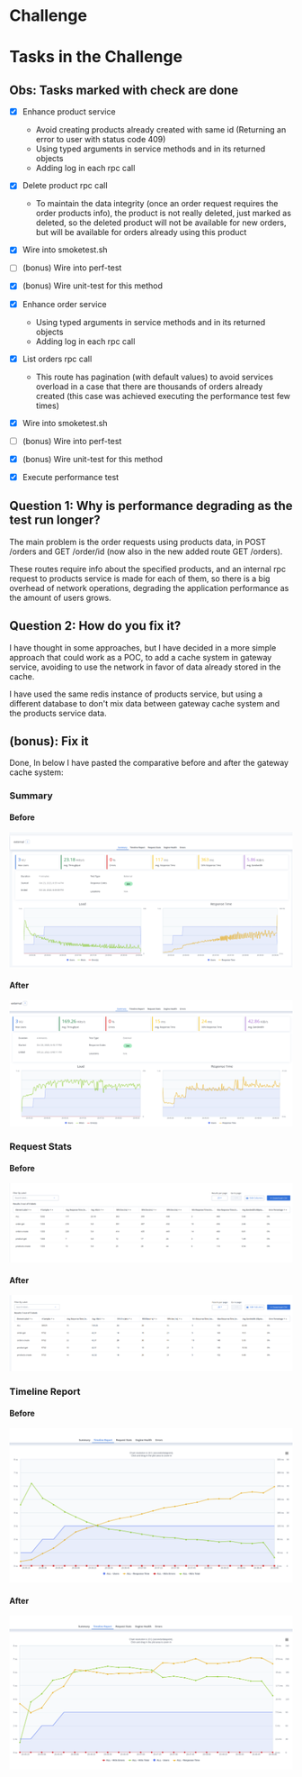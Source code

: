 # Challenge


# Tasks in the Challenge

## Obs: Tasks marked with check are done
- [X] Enhance product service
     * Avoid creating products already created with same id (Returning an error to user with status code 409)
     * Using typed arguments in service methods and in its returned objects
     * Adding log in each rpc call
  
- [X] Delete product rpc call
    * To maintain the data integrity (once an order request requires the order products info), the product is not really deleted, just marked as deleted, so the deleted product will not be available for new orders, but will be available for orders already using this product
- [x] Wire into smoketest.sh
- [ ] (bonus) Wire into perf-test
- [x] (bonus) Wire unit-test for this method
- [x] Enhance order service
     * Using typed arguments in service methods and in its returned objects
     * Adding log in each rpc call
- [x] List orders rpc call
    * This route has pagination (with default values) to avoid services overload in a case that there are thousands of orders already created (this case was achieved executing the performance test few times)
- [x] Wire into smoketest.sh
- [ ]  (bonus) Wire into perf-test
- [x] (bonus) Wire unit-test for this method
- [x] Execute performance test



## Question 1: Why is performance degrading as the test run longer?
The main problem is the order requests using products data, in POST /orders and GET /order/id (now also in the new added route GET /orders).

These routes require info about the specified products, and an internal rpc request to products service is made for each of them, so there is a big overhead of network operations, degrading the application performance as the amount of users grows.

## Question 2: How do you fix it?
I have thought in some approaches, but I have decided in a more simple approach that could work as a POC, to add a cache system in gateway service, avoiding to use the network in favor of data already stored in the cache.

I have used the same redis instance of products service, but using a different database to don't mix data between gateway cache system and the products service data.


## (bonus): Fix it
Done, In below I have pasted the comparative before and after the gateway cache system:

### Summary

#### Before
![Before](test/performance_results/before3.png)

#### After

![After](test/performance_results/after3.png)

### Request Stats

#### Before
![Before](test/performance_results/before1.png)

#### After

![After](test/performance_results/after1.png)

### Timeline Report

#### Before
![Before](test/performance_results/before2.png)

#### After

![After](test/performance_results/after2.png)
